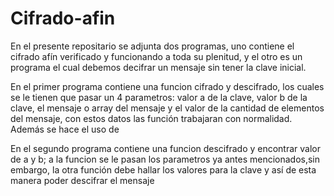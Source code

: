 # Cifrado-afin
En el presente repositario se adjunta dos programas, uno contiene el cifrado afín verificado y funcionando a toda su plenitud, y el otro es un programa el cual debemos decifrar un mensaje sin tener la clave inicial.

En el primer programa contiene una funcion cifrado y descifrado, los cuales se le tienen que pasar un 4 parametros: valor a de la clave, valor b de la clave, el mensaje o array del mensaje y el valor de la cantidad de elementos del mensaje, con estos datos las función trabajaran con normalidad. Además se hace el uso de

En el segundo programa contiene una funcion descifrado y encontrar valor de a y b; a la funcion se le pasan los parametros ya antes mencionados,sin embargo, la otra función debe hallar los valores para la clave y así de esta manera poder descifrar el mensaje
